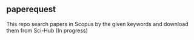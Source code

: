 ## paperequest

This repo search papers in Scopus by the given keywords and download them from Sci-Hub (In progress)